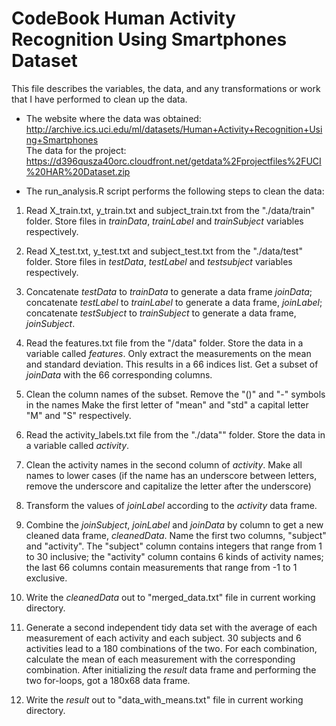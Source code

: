 CodeBook
Human Activity Recognition Using Smartphones Dataset
=================================================
This file describes the variables, the data, and any transformations or work that I have performed to clean up the data.  

* The website where the data was obtained:  
http://archive.ics.uci.edu/ml/datasets/Human+Activity+Recognition+Using+Smartphones      
The data for the project:  
https://d396qusza40orc.cloudfront.net/getdata%2Fprojectfiles%2FUCI%20HAR%20Dataset.zip  

* The run_analysis.R script performs the following steps to clean the data:   

 1. Read X_train.txt, y_train.txt and subject_train.txt from the "./data/train" folder. 
    Store files in *trainData*, *trainLabel* and *trainSubject* variables respectively.       

 2. Read X_test.txt, y_test.txt and subject_test.txt from the "./data/test" folder.
    Store files in *testData*, *testLabel* and *testsubject* variables respectively.  
 
 3. Concatenate *testData* to *trainData* to generate a data frame *joinData*;      
    concatenate *testLabel* to *trainLabel* to generate a data frame, *joinLabel*; 
    concatenate *testSubject* to *trainSubject* to generate a data frame, *joinSubject*.  
 
 4. Read the features.txt file from the "/data" folder.
    Store the data in a variable called *features*. 
    Only extract the measurements on the mean and standard deviation. 
    This results in a 66 indices list. 
    Get a subset of *joinData* with the 66 corresponding columns.  
    
 5. Clean the column names of the subset. 
    Remove the "()" and "-" symbols in the names
    Make the first letter of "mean" and "std" a capital letter "M" and "S" respectively. 
    
 6. Read the activity_labels.txt file from the "./data"" folder.
    Store the data in a variable called *activity*.  
    
 7. Clean the activity names in the second column of *activity*. 
    Make all names to lower cases (if the name has an underscore between letters,  remove the underscore and capitalize the letter after the underscore)
    
 8. Transform the values of *joinLabel* according to the *activity* data frame.
 
 9. Combine the *joinSubject*, *joinLabel* and *joinData* by column to get a new cleaned data        frame, *cleanedData*. 
    Name the first two columns, "subject" and "activity". 
    The "subject" column contains integers that range from 1 to 30 inclusive; 
    the "activity" column contains 6 kinds of activity names; 
    the last 66 columns contain measurements that range from -1 to 1 exclusive.  
    
 10. Write the *cleanedData* out to "merged_data.txt" file in current working directory. 
 
 11. Generate a second independent tidy data set with the average of each measurement of each activity and each subject. 30  subjects and 6  activities lead to a 180 combinations of the two. For each combination, calculate the mean of each measurement with the corresponding combination. After initializing the *result* data frame and performing the two for-loops, got a 180x68 data frame.
 
 12. Write the *result* out to "data_with_means.txt" file in current working directory. 
 
